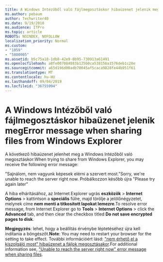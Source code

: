 ```yaml
---
title: A Windows Intézőből való fájlmegosztáskor hibaüzenet jelenik meg
ms.author: pebaum
author: Techwriter40
ms.date: 9/19/2018
ms.audience: ITPro
ms.topic: article
ROBOTS: NOINDEX, NOFOLLOW
localization_priority: Normal
ms.custom:
- "1059"
- "5800005"
ms.assetid: b5c75a18-1db8-42e9-8b95-730913a61491
ms.openlocfilehash: a8fe007084883b125b0ca538156a1576deb1c28e
ms.sourcegitcommit: a65d196d00adb70045af5caca9828fe44b951f61
ms.translationtype: MT
ms.contentlocale: hu-HU
ms.lasthandoff: 09/04/2019
ms.locfileid: "36755994"
---
```

# <a name="error-message-when-sharing-files-from-windows-explorer"></a><span data-ttu-id="04d94-102">A Windows Intézőből való fájlmegosztáskor hibaüzenet jelenik meg</span><span class="sxs-lookup"><span data-stu-id="04d94-102">Error message when sharing files from Windows Explorer</span></span>

<span data-ttu-id="04d94-103">A következő hibaüzenet jelenhet meg a Windows Intézőből való megosztáskor:</span><span class="sxs-lookup"><span data-stu-id="04d94-103">When trying to share from Windows Explorer, you may receive the following error message:</span></span>
  
<span data-ttu-id="04d94-104">"Sajnálom, nem vagyunk képesek elérni a szervert most.</span><span class="sxs-lookup"><span data-stu-id="04d94-104">"Sorry, we're unable to reach the server right now.</span></span> <span data-ttu-id="04d94-105">Próbálkozzon később újra "</span><span class="sxs-lookup"><span data-stu-id="04d94-105">Please try again later"</span></span>
  
<span data-ttu-id="04d94-106">A hiba elhárításához, az Internet Explorer ugrás **eszközök** \> **Internet Options** \> kattintson a **speciális** fülre, majd törölje a jelölőnégyzetet, melynek címe **nem menti a titkosított lapokat lemezre**.</span><span class="sxs-lookup"><span data-stu-id="04d94-106">To resolve error message, from Internet Explorer go to **Tools** \> **Internet Options** \> click the **Advanced** tab, and then clear the checkbox titled **Do not save encrypted pages to disk**.</span></span>
  
 <span data-ttu-id="04d94-107">**Megjegyzés**: lehet, hogy a beállítás érvénybe léptetéséhez újra kell indítania a böngészőt.</span><span class="sxs-lookup"><span data-stu-id="04d94-107">**Note**: You may need to restart your browser for the setting to take effect.</span></span> <span data-ttu-id="04d94-108">További információért lásd: ["nem érhető el a kiszolgáló most" hibaüzenet a fájlok megosztásakor](https://go.microsoft.com/fwlink/?linkid=2022914).</span><span class="sxs-lookup"><span data-stu-id="04d94-108">For additional information see, ["Unable to reach the server right now" error message when sharing files](https://go.microsoft.com/fwlink/?linkid=2022914).</span></span>
  